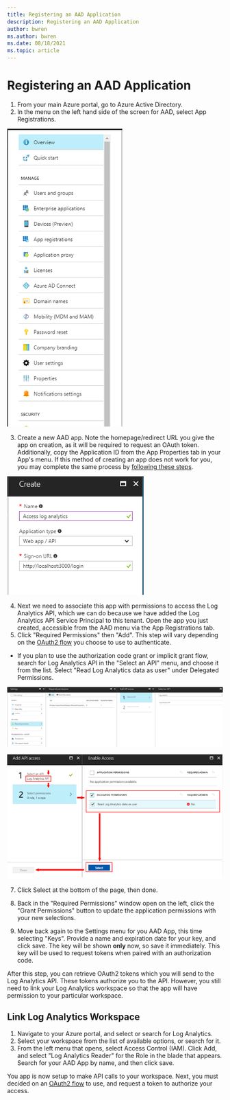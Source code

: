 ```yaml
---
title: Registering an AAD Application
description: Registering an AAD Application
author: bwren
ms.author: bwren
ms.date: 08/18/2021
ms.topic: article
---
```

# Registering an AAD Application

1.  From your main Azure portal, go to Azure Active Directory.
2.  In the menu on the left hand side of the screen for AAD, select App Registrations.

![Select app registration](media/aad-setup/aad-menu.png)

3.  Create a new AAD app. Note the homepage/redirect URL you give the app on creation, as it will be required to request an OAuth token. Additionally, copy the Application ID from the App Properties tab in your App's menu. If this method of creating an app does not work for you, you may complete the same process by [following these steps](/azure/active-directory/develop/active-directory-v2-app-registration).

![Create a new AAD App](media/aad-setup/app-create.png)

4.  Next we need to associate this app with permissions to access the Log Analytics API, which we can do because we have added the Log Analytics API Service Principal to this tenant. Open the app you just created, accessible from the AAD menu via the App Registrations tab.
5.  Click "Required Permissions" then "Add". This step will vary depending on the [OAuth2 flow](https://dev.loganalytics.io/documentation/Authorization/OAuth2) you choose to use to authenticate.

<!-- end list -->

  - If you plan to use the authorization code grant or implicit grant flow, search for Log Analytics API in the "Select an API" menu, and choose it from the list. Select "Read Log Analytics data as user" under Delegated Permissions.

![Add permissions to AAD App](media/aad-setup/perms-add.png)

![Add Data.Read user role](media/aad-setup/read-user-role.png)

7.  Click Select at the bottom of the page, then done.

8.  Back in the "Required Permissions" window open on the left, click the "Grant Permissions" button to update the application permissions with your new selections.

9.  Move back again to the Settings menu for you AAD App, this time selecting "Keys". Provide a name and expiration date for your key, and click save. The key will be shown **only** now, so save it immediately. This key will be used to request tokens when paired with an authorization code.

After this step, you can retrieve OAuth2 tokens which you will send to the Log Analytics API. These tokens authorize you to the API. However, you still need to link your Log Analytics workspace so that the app will have permission to your particular workspace.

## Link Log Analytics Workspace

1.  Navigate to your Azure portal, and select or search for Log Analytics.
2.  Select your workspace from the list of available options, or search for it.
3.  From the left menu that opens, select Access Control (IAM). Click Add, and select "Log Analytics Reader" for the Role in the blade that appears. Search for your AAD App by name, and then click save.

You app is now setup to make API calls to your workspace. Next, you must decided on an [OAuth2 flow](oath2.md) to use, and request a token to authorize your access.
